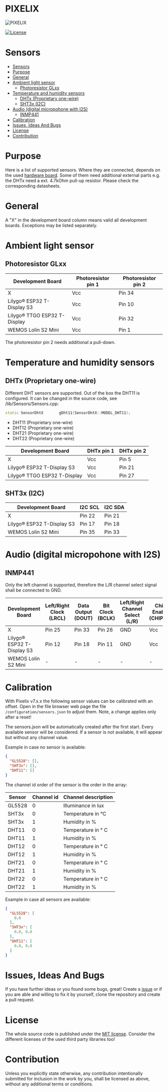 # PIXELIX <!-- omit in toc -->
![PIXELIX](./images/LogoBlack.png)

[![License](https://img.shields.io/badge/license-MIT-blue.svg)](http://choosealicense.com/licenses/mit/)

# Sensors

* [Sensors](#sensors)
* [Purpose](#purpose)
* [General](#general)
* [Ambient light sensor](#ambient-light-sensor)
  * [Photoresistor GLxx](#photoresistor-glxx)
* [Temperature and humidity sensors](#temperature-and-humidity-sensors)
  * [DHTx (Proprietary one-wire)](#dhtx-proprietary-one-wire)
  * [SHT3x (I2C)](#sht3x-i2c)
* [Audio (digital micropohone with I2S)](#audio-digital-micropohone-with-i2s)
  * [INMP441](#inmp441)
* [Calibration](#calibration)
* [Issues, Ideas And Bugs](#issues-ideas-and-bugs)
* [License](#license)
* [Contribution](#contribution)

# Purpose
Here is a list of supported sensors. Where they are connected, depends on the used [hardware board](./boards/README.md). Some of them need additional external parts e.g. the DHTx need a ext. 4.7kOhm pull-up resistor. Please check the corresponding datasheets.

# General
A "X" in the development board column means valid all development boards. Exceptions may be listed separately.

# Ambient light sensor

## Photoresistor GLxx

| Development Board | Photoresistor pin 1 | Photoresistor pin 2 |
| ----------------- | ------------------- | ------------------- |
| X | Vcc | Pin 34 |
| Lilygo&reg; ESP32 T-Display S3 | Vcc | Pin 10 |
| Lilygo&reg; TTGO ESP32 T-Display | Vcc | Pin 32 |
| WEMOS Lolin S2 Mini | Vcc | Pin 1 |

The photoresistor pin 2 needs additional a pull-down.

# Temperature and humidity sensors

## DHTx (Proprietary one-wire)
Different DHT sensors are supported. Out of the box the DHT11 is configured. It can be changed in the source code, see /lib/Sensors/Sensors.cpp:
```cpp
static SensorDhtX       gDht11(SensorDhtX::MODEL_DHT11);
```

* DHT11 (Proprietary one-wire)
* DHT12 (Proprietary one-wire)
* DHT21 (Proprietary one-wire)
* DHT22 (Proprietary one-wire)

| Development Board | DHTx pin 1 | DHTx pin 2 |
| ----------------- | ---------- | ---------- |
| X | Vcc | Pin 5 |
| Lilygo&reg; ESP32 T-Display S3 | Vcc | Pin 21 |
| Lilygo&reg; TTGO ESP32 T-Display | Vcc | Pin 27 |

## SHT3x (I2C)

| Development Board | I2C SCL | I2C SDA |
| ----------------- | ------- | ------- |
| X | Pin 22 | Pin 21 |
| Lilygo&reg; ESP32 T-Display S3 | Pin 17 | Pin 18 |
| WEMOS Lolin S2 Mini | Pin 35 | Pin 33 |

# Audio (digital micropohone with I2S)

## INMP441
Only the left channel is supported, therefore the L/R channel select signal shall be connected to GND.

| Development Board | Left/Right Clock (LRCL) | Data Output (DOUT) | Bit Clock (BCLK) | Left/Right Channel Select (L/R) | Chip Enable (CHIPEN) |
| ----------------- | ----------------------- | ------------------ | ---------------- | ------------------------------- | -------------------- |
| X | Pin 25 | Pin 33 | Pin 26 | GND | Vcc |
| Lilygo&reg; ESP32 T-Display S3 | Pin 12 | Pin 18 | Pin 11 | GND | Vcc |
| WEMOS Lolin S2 Mini | - | - | - | - | - |

# Calibration
With Pixelix v7.x.x the following sensor values can be calibrated with an offset. Open in the file browser web page the file ```/configuration/sensors.json``` to adjust them. Note, a change applies only after a reset!

The sensors.json will be automatically created after the first start. Every available sensor will be considered. If a sensor is not available, it will appear but without any channel value.

Example in case no sensor is available:
```json
{
  "GL5528": [],
  "SHT3x": [],
  "DHT11": []
}
```

The channel id order of the sensor is the order in the array:

| Sensor | Channel id | Channel description |
| - | - | - |
| GL5528 | 0 | Illuminance in lux |
| SHT3x | 0 | Temperature in °C |
| SHT3x | 1 | Humidity in % |
| DHT11 | 0 | Temperature in ° C |
| DHT11 | 1 | Humidity in % |
| DHT12 | 0 | Temperature in ° C |
| DHT12 | 1 | Humidity in % |
| DHT21 | 0 | Temperature in ° C |
| DHT21 | 1 | Humidity in % |
| DHT22 | 0 | Temperature in ° C |
| DHT22 | 1 | Humidity in % |

Example in case all sensors are available:
```json
{
  "GL5528": [
    0.0
  ],
  "SHT3x": [
    0.0, 0.0
  ],
  "DHT11": [
    0.0, 0.0
  ]
}
```

# Issues, Ideas And Bugs
If you have further ideas or you found some bugs, great! Create a [issue](https://github.com/BlueAndi/esp-rgb-led-matrix/issues) or if you are able and willing to fix it by yourself, clone the repository and create a pull request.

# License
The whole source code is published under the [MIT license](http://choosealicense.com/licenses/mit/).
Consider the different licenses of the used third party libraries too!

# Contribution
Unless you explicitly state otherwise, any contribution intentionally submitted for inclusion in the work by you, shall be licensed as above, without any
additional terms or conditions.
